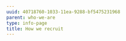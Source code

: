 ```yaml
---
uuid: 40718760-1033-11ea-9288-bf5475231968
parent: who-we-are
type: info-page
title: How we recruit
---
```


